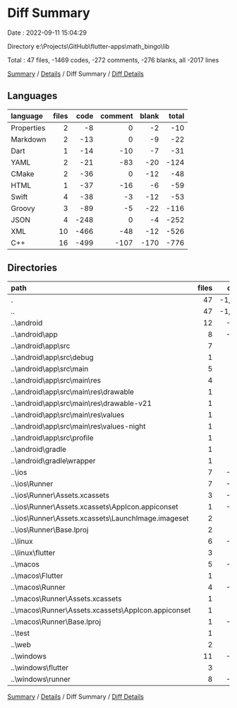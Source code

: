 # Diff Summary

Date : 2022-09-11 15:04:29

Directory e:\\Projects\\GitHub\\flutter-apps\\math_bingo\\lib

Total : 47 files,  -1469 codes, -272 comments, -276 blanks, all -2017 lines

[Summary](results.md) / [Details](details.md) / Diff Summary / [Diff Details](diff-details.md)

## Languages
| language | files | code | comment | blank | total |
| :--- | ---: | ---: | ---: | ---: | ---: |
| Properties | 2 | -8 | 0 | -2 | -10 |
| Markdown | 2 | -13 | 0 | -9 | -22 |
| Dart | 1 | -14 | -10 | -7 | -31 |
| YAML | 2 | -21 | -83 | -20 | -124 |
| CMake | 2 | -36 | 0 | -12 | -48 |
| HTML | 1 | -37 | -16 | -6 | -59 |
| Swift | 4 | -38 | -3 | -12 | -53 |
| Groovy | 3 | -89 | -5 | -22 | -116 |
| JSON | 4 | -248 | 0 | -4 | -252 |
| XML | 10 | -466 | -48 | -12 | -526 |
| C++ | 16 | -499 | -107 | -170 | -776 |

## Directories
| path | files | code | comment | blank | total |
| :--- | ---: | ---: | ---: | ---: | ---: |
| . | 47 | -1,469 | -272 | -276 | -2,017 |
| .. | 47 | -1,469 | -272 | -276 | -2,017 |
| ..\\android | 12 | -159 | -51 | -33 | -243 |
| ..\\android\\app | 8 | -116 | -51 | -22 | -189 |
| ..\\android\\app\\src | 7 | -62 | -46 | -9 | -117 |
| ..\\android\\app\\src\\debug | 1 | -4 | -4 | -1 | -9 |
| ..\\android\\app\\src\\main | 5 | -54 | -38 | -7 | -99 |
| ..\\android\\app\\src\\main\\res | 4 | -26 | -32 | -6 | -64 |
| ..\\android\\app\\src\\main\\res\\drawable | 1 | -4 | -7 | -2 | -13 |
| ..\\android\\app\\src\\main\\res\\drawable-v21 | 1 | -4 | -7 | -2 | -13 |
| ..\\android\\app\\src\\main\\res\\values | 1 | -9 | -9 | -1 | -19 |
| ..\\android\\app\\src\\main\\res\\values-night | 1 | -9 | -9 | -1 | -19 |
| ..\\android\\app\\src\\profile | 1 | -4 | -4 | -1 | -9 |
| ..\\android\\gradle | 1 | -5 | 0 | -1 | -6 |
| ..\\android\\gradle\\wrapper | 1 | -5 | 0 | -1 | -6 |
| ..\\ios | 7 | -222 | -2 | -9 | -233 |
| ..\\ios\\Runner | 7 | -222 | -2 | -9 | -233 |
| ..\\ios\\Runner\\Assets.xcassets | 3 | -148 | 0 | -4 | -152 |
| ..\\ios\\Runner\\Assets.xcassets\\AppIcon.appiconset | 1 | -122 | 0 | -1 | -123 |
| ..\\ios\\Runner\\Assets.xcassets\\LaunchImage.imageset | 2 | -26 | 0 | -3 | -29 |
| ..\\ios\\Runner\\Base.lproj | 2 | -61 | -2 | -2 | -65 |
| ..\\linux | 6 | -112 | -27 | -44 | -183 |
| ..\\linux\\flutter | 3 | -26 | -9 | -17 | -52 |
| ..\\macos | 5 | -437 | -3 | -12 | -452 |
| ..\\macos\\Flutter | 1 | -6 | -3 | -4 | -13 |
| ..\\macos\\Runner | 4 | -431 | 0 | -8 | -439 |
| ..\\macos\\Runner\\Assets.xcassets | 1 | -68 | 0 | -1 | -69 |
| ..\\macos\\Runner\\Assets.xcassets\\AppIcon.appiconset | 1 | -68 | 0 | -1 | -69 |
| ..\\macos\\Runner\\Base.lproj | 1 | -343 | 0 | -1 | -344 |
| ..\\test | 1 | -14 | -10 | -7 | -31 |
| ..\\web | 2 | -72 | -16 | -7 | -95 |
| ..\\windows | 11 | -422 | -80 | -137 | -639 |
| ..\\windows\\flutter | 3 | -26 | -9 | -17 | -52 |
| ..\\windows\\runner | 8 | -396 | -71 | -120 | -587 |

[Summary](results.md) / [Details](details.md) / Diff Summary / [Diff Details](diff-details.md)